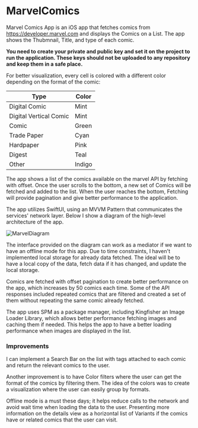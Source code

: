 # MarvelComics

Marvel Comics App is an iOS app that fetches comics from https://developer.marvel.com and displays the Comics on a List. The app shows the Thubmnail, Title, and type of each comic.

**You need to create your private and public key and set it on the project to run the application. These keys should not be uploaded to any repository and keep them in a safe place.**

For better visualization, every cell is colored with a different color depending on the format of the comic:


| Type | Color |
|-|-|
|Digital Comic | Mint|
|Digital Vertical Comic | Mint|
|Comic| Green|
|Trade Paper| Cyan|
|Hardpaper|Pink|
|Digest| Teal|
|Other| Indigo|


The app shows a list of the comics available on the marvel API by fetching with offset. Once the user scrolls to the bottom, a new set of Comics will be fetched and added to the list. When the user reaches the bottom, Fetching will provide pagination and give better performance to the application.

The app utilizes SwiftUI, using an MVVM Pattern that communicates the services' network layer. Below I show a diagram of the high-level architecture of the app.


![MarvelDiagram](https://user-images.githubusercontent.com/4781639/157173978-036aafda-d3ba-45d3-936a-0431c90900d1.png)


The interface provided on the diagram can work as a mediator if we want to have an offline mode for this app. Due to time constraints, I haven't implemented local storage for already data fetched. The ideal will be to have a local copy of the data, fetch data if it has changed, and update the local storage.

Comics are fetched with offset pagination to create better performance on the app, which increases by 50 comics each time. Some of the API responses included repeated comics that are filtered and created a set of them without repeating the same comic already fetched.

The app uses SPM as a package manager, including Kingfisher an Image Loader Library, which allows better performance fetching images and caching them if needed. This helps the app to have a better loading performance when images are displayed in the list.

### Improvements
I can implement a Search Bar on the list with tags attached to each comic and return the relevant comics to the user.

Another improvement is to have Color filters where the user can get the format of the comics by filtering them. The idea of the colors was to create a visualization where the user can easily group by formats.

Offline mode is a must these days; it helps reduce calls to the network and avoid wait time when loading the data to the user.
Presenting more information on the details view as a horizontal list of Variants if the comics have or related comics that the user can visit.

